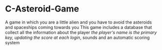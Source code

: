 # C-Asteroid-Game
 A game in which you are a little alien and you have to avoid the asteroids and spaceships coming towards you
This game includes a database that collect all the information about the player *the player's name is the primary key, updating the score at each login*, sounds and an automatic scoring system
